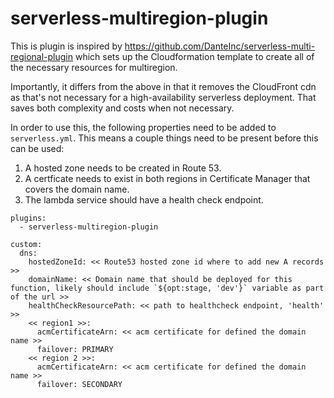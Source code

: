 # serverless-multiregion-plugin

This is plugin is inspired by <https://github.com/DanteInc/serverless-multi-regional-plugin> which sets up the Cloudformation template to create
all of the necessary resources for multiregion.

Importantly, it differs from the above in that it removes the CloudFront cdn as that's not necessary for a high-availability serverless deployment. That saves both complexity and costs
when not necessary.

In order to use this, the following properties need to be added to `serverless.yml`. This means a couple things need to be present before this can be used:

1. A hosted zone needs to be created in Route 53.
2. A certficate needs to exist in both regions in Certificate Manager that covers the domain name.
3. The lambda service should have a health check endpoint.

```{yml}
plugins:
  - serverless-multiregion-plugin

custom:
  dns:
    hostedZoneId: << Route53 hosted zone id where to add new A records >>
    domainName: << Domain name that should be deployed for this function, likely should include `${opt:stage, 'dev'}` variable as part of the url >>
    healthCheckResourcePath: << path to healthcheck endpoint, 'health' >>
    << region1 >>:
      acmCertificateArn: << acm certificate for defined the domain name >>
      failover: PRIMARY
    << region 2 >>:
      acmCertificateArn: << acm certificate for defined the domain name >>
      failover: SECONDARY
```
